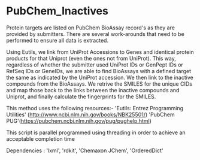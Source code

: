 PubChem_Inactives
=================

Protein targets are listed on PubChem BioAssay record's as they are provided by submitters.
There are several work-arounds that need to be performed to ensure all data is extracted.

Using Eutils, we link from UniProt Accessions to Genes and identical protein products
for that Uniprot (even the ones not from UniProt). This way, regardless of whether the
submitter used UniProt IDs or GenPept IDs or RefSeq IDs or GeneIDs, we are able to find
BioAssays with a defined target the same as indicated by the UniProt accession. We then
link to the inactive compounds from the BioAssays. We retrive the SMILES for the unique
CIDs and map those back to the links between the inactive compounds and Uniprot, and
finally calculate the fingerprints for the SMILES.

This method uses the following resources:-
'Eutils: Entrez Programming Utilities' (http://www.ncbi.nlm.nih.gov/books/NBK25501/)
'PubChem PUG'(https://pubchem.ncbi.nlm.nih.gov/pug/pughelp.html)

This script is parallel programmed using threading in order to achieve an acceptable
completion time

Dependencies : 'lxml', 'rdkit', 'Chemaxon JChem', 'OrderedDict'
